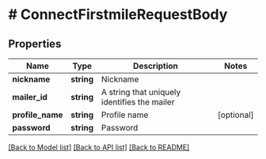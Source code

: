 # # ConnectFirstmileRequestBody

## Properties

Name | Type | Description | Notes
------------ | ------------- | ------------- | -------------
**nickname** | **string** | Nickname | 
**mailer_id** | **string** | A string that uniquely identifies the mailer | 
**profile_name** | **string** | Profile name | [optional] 
**password** | **string** | Password | 

[[Back to Model list]](../../README.md#documentation-for-models) [[Back to API list]](../../README.md#documentation-for-api-endpoints) [[Back to README]](../../README.md)



